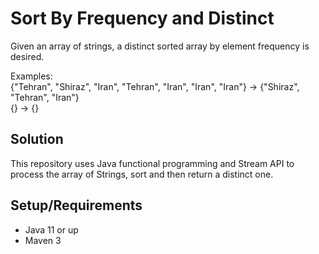 # Sort By Frequency and Distinct
Given an array of strings, a distinct sorted array by element frequency is desired. <br>

Examples: <br>
{"Tehran", "Shiraz", "Iran", "Tehran", "Iran", "Iran", "Iran"} -> {"Shiraz", "Tehran", "Iran"} <br>
{} -> {} <br>

## Solution 
This repository uses Java functional programming and Stream API to process the array of Strings, sort and then return a distinct one.

## Setup/Requirements
* Java 11 or up
* Maven 3
